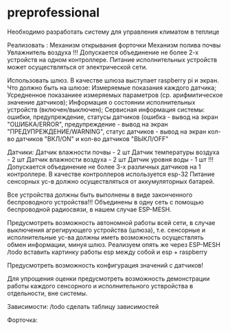 # preprofessional
Необходимо разработать систему для управления климатом в теплице

Реализовать :
Механизм открывания форточки
Механизм полива почвы
Увлажнитель воздуха
!!! Допускается объединение не более 2-х устройств на одном контроллере. Питание исполнительных
устройств может осуществляться от электрической сети.

Использовать шлюз. В качестве шлюза выступает raspberry pi и экран. 
Что должно быть на шлюзе:
Измеряемые показания каждого датчика;
Усредненное показаниее измеряемых параметров (ср. арифмитическое значение датчиков);
Информация о состоянии исполнительных устройств (включен/выключен);
Сервисная информация системы: ошибки, предупреждение, статусы датчиков (ошибка - вывод на экран "ОШИБКА/ERROR", предупреждение - вывод на экран "ПРЕДУПРЕЖДЕНИЕ/WARNING", статус датчиков - вывод на экран кол-во датчиков "ВКЛ/ON" и кол-во датчиков "ВЫКЛ/OFF"

Датчики:
Датчик влажности почвы - 2 шт
Датчик температуры воздуха - 2 шт
Датчик влажности воздуха - 2 шт
Датчик уровня воды - 1 шт
!!! Допускается объединение не более 3-х различных датчиков на 1 контроллере.
В качестве контроллеров используется esp-32
Питание сенсорных ус-в должно осуществляться от аккумуляторных батарей.

Все устройства должны быть выполнены в виде законченного беспроводного устройства!!! Объединены в одну сеть с помощью беспроводной радиосвязи, в нашем случае ESP-MESH.

Предусмотреть возможность автономной работы всей сети, в случае выключения агрегирующего устройства (шлюза), т.е. сенсорные и исполнительные ус-ва должны иметь возможность осуществлять обмен информации, минуя шлюз. Реализуем опять же через ESP-MESH
/todo вставить картинку работы esp между собой и esp + raspberry

Предусмотреть возможность конфигурация значений с датчиков!

Для упрощения оценки предусмотреть возможность демонстрации работы каждого сенсорного и исполнительного уствройства в отдельности, вне системы.

Зависимости:
/todo сделать таблицу зависимостей

Форточка:
